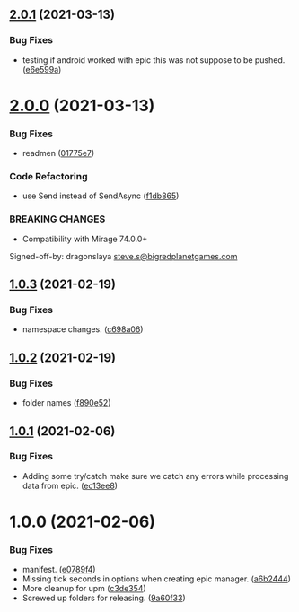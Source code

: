 ## [2.0.1](https://github.com/MirageNet/EpicOnlineTransport/compare/v2.0.0...v2.0.1) (2021-03-13)


### Bug Fixes

* testing if android worked with epic this was not suppose to be pushed. ([e6e599a](https://github.com/MirageNet/EpicOnlineTransport/commit/e6e599a22e02e45bca8d96cf96ecd192b1217ea8))

# [2.0.0](https://github.com/MirageNet/EpicOnlineTransport/compare/v1.0.3...v2.0.0) (2021-03-13)


### Bug Fixes

* readmen ([01775e7](https://github.com/MirageNet/EpicOnlineTransport/commit/01775e7b8eccb793f78b624bfde25c7c6cb0cbec))


### Code Refactoring

* use Send instead of SendAsync ([f1db865](https://github.com/MirageNet/EpicOnlineTransport/commit/f1db865a7b2d2a71ad608064352b831d06a7504d))


### BREAKING CHANGES

* Compatibility with Mirage 74.0.0+

Signed-off-by: dragonslaya <steve.s@bigredplanetgames.com>

## [1.0.3](https://github.com/MirageNet/EpicOnlineTransport/compare/v1.0.2...v1.0.3) (2021-02-19)


### Bug Fixes

* namespace changes. ([c698a06](https://github.com/MirageNet/EpicOnlineTransport/commit/c698a06e42641603e6932a04026e0443621a6af3))

## [1.0.2](https://github.com/MirageNet/EpicOnlineTransport/compare/v1.0.1...v1.0.2) (2021-02-19)


### Bug Fixes

* folder names ([f890e52](https://github.com/MirageNet/EpicOnlineTransport/commit/f890e52c20d996001818e2d55f46304299a876d4))

## [1.0.1](https://github.com/MirrorNG/EpicOnlineTransport/compare/v1.0.0...v1.0.1) (2021-02-06)


### Bug Fixes

* Adding some try/catch make sure we catch any errors while processing data from epic. ([ec13ee8](https://github.com/MirrorNG/EpicOnlineTransport/commit/ec13ee8d5666c67cccc108fbc4632ba4f607fddd))

# 1.0.0 (2021-02-06)


### Bug Fixes

* manifest. ([e0789f4](https://github.com/MirrorNG/EpicOnlineTransport/commit/e0789f4c7a84fdfee3040f29a4e6ee082b0b3982))
* Missing tick seconds in options when creating epic manager. ([a6b2444](https://github.com/MirrorNG/EpicOnlineTransport/commit/a6b2444246d3ab78515db6d30d45e09bfded9d92))
* More cleanup for upm ([c3de354](https://github.com/MirrorNG/EpicOnlineTransport/commit/c3de354a67c4870bb41e8b4939702ce047dc4b0e))
* Screwed up folders for releasing. ([9a60f33](https://github.com/MirrorNG/EpicOnlineTransport/commit/9a60f33ecbc63fd2aa2ab1db1c63d29bbd9c4dba))
